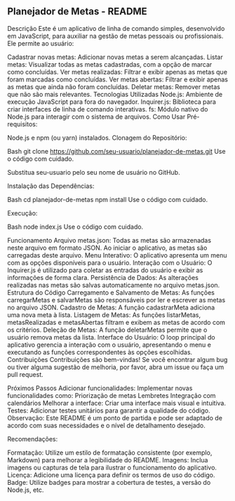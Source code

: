 ## Planejador de Metas - README
Descrição
Este é um aplicativo de linha de comando simples, desenvolvido em JavaScript, para auxiliar na gestão de metas pessoais ou profissionais. Ele permite ao usuário:

Cadastrar novas metas: Adicionar novas metas a serem alcançadas.
Listar metas: Visualizar todas as metas cadastradas, com a opção de marcar como concluídas.
Ver metas realizadas: Filtrar e exibir apenas as metas que foram marcadas como concluídas.
Ver metas abertas: Filtrar e exibir apenas as metas que ainda não foram concluídas.
Deletar metas: Remover metas que não são mais relevantes.
Tecnologias Utilizadas
Node.js: Ambiente de execução JavaScript para fora do navegador.
Inquirer.js: Biblioteca para criar interfaces de linha de comando interativas.
fs: Módulo nativo do Node.js para interagir com o sistema de arquivos.
Como Usar
Pré-requisitos:

Node.js e npm (ou yarn) instalados.
Clonagem do Repositório:

Bash
git clone https://github.com/seu-usuario/planejador-de-metas.git
Use o código com cuidado.

Substitua seu-usuario pelo seu nome de usuário no GitHub.

Instalação das Dependências:

Bash
cd planejador-de-metas
npm install
Use o código com cuidado.

Execução:

Bash
node index.js
Use o código com cuidado.

Funcionamento
Arquivo metas.json: Todas as metas são armazenadas neste arquivo em formato JSON. Ao iniciar o aplicativo, as metas são carregadas deste arquivo.
Menu Interativo: O aplicativo apresenta um menu com as opções disponíveis para o usuário.
Interação com o Usuário: O Inquirer.js é utilizado para coletar as entradas do usuário e exibir as informações de forma clara.
Persistência de Dados: As alterações realizadas nas metas são salvas automaticamente no arquivo metas.json.
Estrutura do Código
Carregamento e Salvamento de Metas: As funções carregarMetas e salvarMetas são responsáveis por ler e escrever as metas no arquivo JSON.
Cadastro de Metas: A função cadastrarMeta adiciona uma nova meta à lista.
Listagem de Metas: As funções listarMetas, metasRealizadas e metasAbertas filtram e exibem as metas de acordo com os critérios.
Deleção de Metas: A função deletarMetas permite que o usuário remova metas da lista.
Interface do Usuário: O loop principal do aplicativo gerencia a interação com o usuário, apresentando o menu e executando as funções correspondentes às opções escolhidas.
Contribuições
Contribuições são bem-vindas! Se você encontrar algum bug ou tiver alguma sugestão de melhoria, por favor, abra um issue ou faça um pull request.

Próximos Passos
Adicionar funcionalidades: Implementar novas funcionalidades como:
Priorização de metas
Lembretes
Integração com calendários
Melhorar a interface: Criar uma interface mais visual e intuitiva.
Testes: Adicionar testes unitários para garantir a qualidade do código.
Observação: Este README é um ponto de partida e pode ser adaptado de acordo com suas necessidades e o nível de detalhamento desejado.

Recomendações:

Formatação: Utilize um estilo de formatação consistente (por exemplo, Markdown) para melhorar a legibilidade do README.
Imagens: Inclua imagens ou capturas de tela para ilustrar o funcionamento do aplicativo.
Licença: Adicione uma licença para definir os termos de uso do código.
Badge: Utilize badges para mostrar a cobertura de testes, a versão do Node.js, etc.
